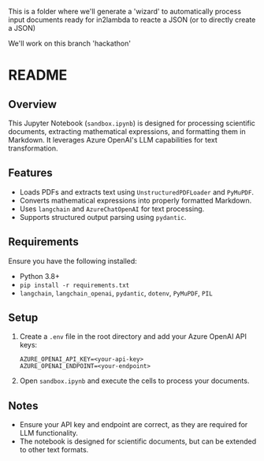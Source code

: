 This is a folder where we'll generate a 'wizard' to automatically process input documents ready for in2lambda to reacte a JSON (or to directly create a JSON)

We'll work on this branch 'hackathon'


# README

## Overview
This Jupyter Notebook (`sandbox.ipynb`) is designed for processing scientific documents, extracting mathematical expressions, and formatting them in Markdown. It leverages Azure OpenAI's LLM capabilities for text transformation.

## Features
- Loads PDFs and extracts text using `UnstructuredPDFLoader` and `PyMuPDF`.
- Converts mathematical expressions into properly formatted Markdown.
- Uses `langchain` and `AzureChatOpenAI` for text processing.
- Supports structured output parsing using `pydantic`.

## Requirements
Ensure you have the following installed:
- Python 3.8+
- `pip install -r requirements.txt`
- `langchain`, `langchain_openai`, `pydantic`, `dotenv`, `PyMuPDF`, `PIL`

## Setup
1. Create a `.env` file in the root directory and add your Azure OpenAI API keys:
   ```env
   AZURE_OPENAI_API_KEY=<your-api-key>
   AZURE_OPENAI_ENDPOINT=<your-endpoint>
   ```
4. Open `sandbox.ipynb` and execute the cells to process your documents.

## Notes
- Ensure your API key and endpoint are correct, as they are required for LLM functionality.
- The notebook is designed for scientific documents, but can be extended to other text formats.



